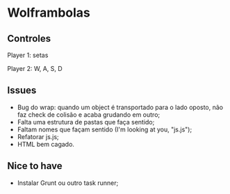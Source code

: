 Wolframbolas
============

Controles
---------

Player 1: setas
 
Player 2: W, A, S, D


Issues
------

- Bug do wrap: quando um object é transportado para o lado oposto, não faz check de colisão e acaba grudando em outro;
- Falta uma estrutura de pastas que faça sentido;
- Faltam nomes que façam sentido (I'm looking at you, "js.js");
- Refatorar js.js;
- HTML bem cagado.

Nice to have
------------

- Instalar Grunt ou outro task runner;
